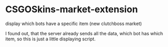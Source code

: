 # CSGOSkins-market-extension
display which bots have a specific item (new clutchboss market)

I found out, that the server already sends all the data, which bot has which item, so this
is just a little displaying script.
